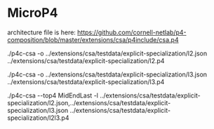 # MicroP4

architecture file is here:
https://github.com/cornell-netlab/p4-composition/blob/master/extensions/csa/p4include/csa.p4


./p4c-csa  -o ../extensions/csa/testdata/explicit-specialization/l2.json ../extensions/csa/testdata/explicit-specialization/l2.p4

./p4c-csa  -o ../extensions/csa/testdata/explicit-specialization/l3.json ../extensions/csa/testdata/explicit-specialization/l3.p4


./p4c-csa  --top4  MidEndLast -l ../extensions/csa/testdata/explicit-specialization/l2.json,../extensions/csa/testdata/explicit-specialization/l3.json  ../extensions/csa/testdata/explicit-specialization/l2l3.p4
